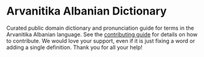 
# Arvanitika Albanian Dictionary

Curated public domain dictionary and pronunciation guide for terms in the Arvanitika Albanian language. See the [contributing guide](https://github.com/drumworkteam/term/blob/make/.github/contributing.md) for details on how to contribute. We would love your support, even if it is just fixing a word or adding a single definition. Thank you for all your help!